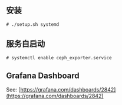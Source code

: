 ## 安装

```
# ./setup.sh systemd
```

## 服务自启动

```
# systemctl enable ceph_exporter.service
```

## Grafana Dashboard

See: [https://grafana.com/dashboards/2842](https://grafana.com/dashboards/2842)
